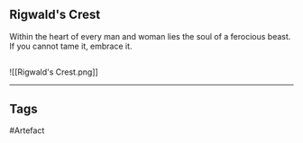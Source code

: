 ## Rigwald's Crest
Within the heart of every man and woman
lies the soul of a ferocious beast.
If you cannot tame it, embrace it.
## 
![[Rigwald's Crest.png]]

---
## Tags
#Artefact
